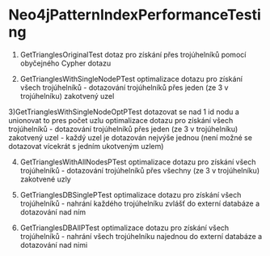 # Neo4jPatternIndexPerformanceTesting

1) GetTrianglesOriginalTest
   dotaz pro získání přes trojúhelníků pomocí obyčejného Cypher dotazu
   
2) GetTrianglesWithSingleNodePTest 
   optimalizace dotazu pro získání všech trojúhelníků - dotazování trojúhelníků přes jeden (ze 3 v trojúhelníku) zakotvený uzel
   
3)GetTrianglesWithSingleNodeOptPTest 
dotazovat se nad 1 id nodu a unionovat to pres počet uzlu
   optimalizace dotazu pro získání všech trojúhelníků - dotazování trojúhelníků přes jeden (ze 3 v trojúhelníku) zakotvený uzel - každý uzel je dotazován nejvýše jednou (není možné se dotazovat vícekrát s jedním ukotveným uzlem)
   
4) GetTrianglesWithAllNodesPTest
   optimalizace dotazu pro získání všech trojúhelníků - dotazování trojúhelníků přes všechny (ze 3 v trojúhelníku) zakotvené uzly
   
5) GetTrianglesDBSinglePTest
   optimalizace dotazu pro získání všech trojúhelníků - nahrání každého trojúhelníku zvlášť do externí databáze a dotazování nad ním

6) GetTrianglesDBAllPTest
   optimalizace dotazu pro získání všech trojúhelníků - nahrání všech trojúhelníku najednou do externí databáze a dotazování nad nimi


